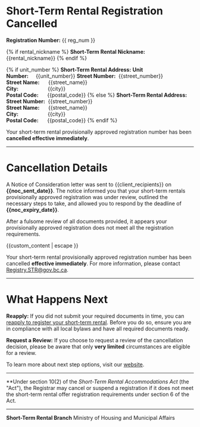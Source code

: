 # Short-Term Rental Registration Cancelled

**Registration Number:**
{{ reg_num }}

{% if rental_nickname %}
**Short-Term Rental Nickname:**
{{rental_nickname}}
{% endif %}

{% if unit_number %}
**Short-Term Rental Address:**
**Unit Number:**&nbsp;&nbsp;&nbsp;&nbsp;&nbsp;{{unit_number}}
**Street Number:**&nbsp;  {{street_number}}  
**Street Name:**&nbsp;&nbsp;&nbsp;&nbsp;&nbsp;    {{street_name}}  
**City:**&nbsp;&nbsp;&nbsp;&nbsp;&nbsp;&nbsp;&nbsp;&nbsp;&nbsp;&nbsp;&nbsp;&nbsp;&nbsp;&nbsp;&nbsp;&nbsp;&nbsp;&nbsp;&nbsp;&nbsp;{{city}}  
**Postal Code:**&nbsp;&nbsp;&nbsp;&nbsp;&nbsp;&nbsp;{{postal_code}}
{% else %}
**Short-Term Rental Address:**
**Street Number:**&nbsp;  {{street_number}}  
**Street Name:**&nbsp;&nbsp;&nbsp;&nbsp;&nbsp;    {{street_name}}  
**City:**&nbsp;&nbsp;&nbsp;&nbsp;&nbsp;&nbsp;&nbsp;&nbsp;&nbsp;&nbsp;&nbsp;&nbsp;&nbsp;&nbsp;&nbsp;&nbsp;&nbsp;&nbsp;&nbsp;&nbsp;{{city}}  
**Postal Code:**&nbsp;&nbsp;&nbsp;&nbsp;&nbsp;&nbsp;{{postal_code}}
{% endif %}

Your short-term rental provisionally approved registration number has been **cancelled effective immediately**.

---

# Cancellation Details

A Notice of Consideration letter was sent to {{client_recipients}} on **{{noc_sent_date}}**. The notice informed you that your short-term rentals provisionally approved registration was under review, outlined the necessary steps to take, and allowed you to respond by the deadline of **{{noc_expiry_date}}**. 

After a fulsome review of all documents provided, it appears your provisionally approved registration does not meet all the registration requirements.

{{custom_content | escape }}

Your short-term rental provisionally approved registration number has been cancelled **effective immediately**. For more information, please contact [Registry.STR@gov.bc.ca](mailto:Registry.STR@gov.bc.ca).

---

# What Happens Next
**Reapply:**  If you did not submit your required documents in time, you can [reapply to register your short-term rental](https://www2.gov.bc.ca/gov/content/housing-tenancy/short-term-rentals/registry/host-registration). Before you do so, ensure you are in compliance with all local bylaws and have all required documents ready.

**Request a Review:** If you choose to request a review of the cancellation decision, please be aware that only **very limited** circumstances are eligible for a review.

To learn more about next step options, visit our [website](https://www2.gov.bc.ca/gov/content/housing-tenancy/short-term-rentals/registry/host-registration#afteryouapply).

---
**Under section 10(2) of the _Short-Term Rental Accommodations Act_ (the "Act"), the Registrar may cancel or suspend a registration if it does not meet the short-term rental offer registration requirements under section 6 of the Act.

---

**Short-Term Rental Branch**
Ministry of Housing and Municipal Affairs

